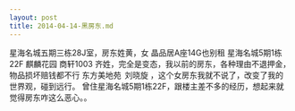 ```yaml
---
layout: post
title: 2014-04-14-黑房东.md
---
```


星海名城五期三栋28J室，房东姓黄，女
晶品居A座14G也别租
星海名城5期1栋22F
麒麟花园 商轩1003 齐姓，完全是变态，我以前的房东，各种理由不退押金，物品损坏赔钱都不行
东方美地苑  刘晓旋 ，这个女房东我就不说了，改变了我的世界观，碰到远行。
曾住星海名城5期1栋22F，跟楼主差不多的经历，想起来就觉得房东咋这么恶心。。


